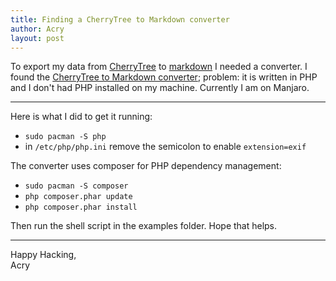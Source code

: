 ```yaml
---
title: Finding a CherryTree to Markdown converter
author: Acry
layout: post
---
```


To export my data from [CherryTree](https://www.giuspen.com/cherrytree/) to [markdown](https://daringfireball.net/projects/markdown/) I needed a converter.
I found the [CherryTree to Markdown converter](https://gitlab.com/kibley/cherrytreetomarkdown); problem: it is written in PHP and I don't had PHP installed on my machine. Currently I am on Manjaro.

___

Here is what I did to get it running:

- `sudo pacman -S php`
- in `/etc/php/php.ini` remove the semicolon to enable `extension=exif`

The converter uses composer for PHP dependency management:

- `sudo pacman -S composer`
- `php composer.phar update`
- `php composer.phar install`

Then run the shell script in the examples folder. Hope that helps.

___

Happy Hacking,<br>
Acry